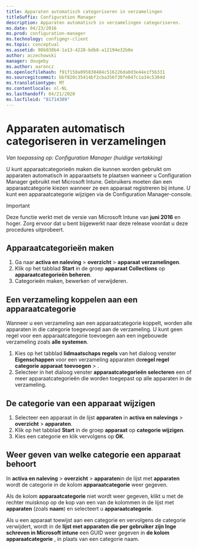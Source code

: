 ```yaml
---
title: Apparaten automatisch categoriseren in verzamelingen
titleSuffix: Configuration Manager
description: Apparaten automatisch in verzamelingen categoriseren.
ms.date: 04/23/2016
ms.prod: configuration-manager
ms.technology: configmgr-client
ms.topic: conceptual
ms.assetid: 98b038b4-1a13-4228-bdb8-a12194e32b0e
author: aczechowski
manager: dougeby
ms.author: aaroncz
ms.openlocfilehash: f91f150a095838484c516226da0d3e44e1f5b331
ms.sourcegitcommit: bbf820c35414bf2cba356f30fe047c1a34c5384d
ms.translationtype: MT
ms.contentlocale: nl-NL
ms.lasthandoff: 04/21/2020
ms.locfileid: "81714309"
---
```

# <a name="automatically-categorize-devices-into-collections"></a>Apparaten automatisch categoriseren in verzamelingen

*Van toepassing op: Configuration Manager (huidige vertakking)*

U kunt apparaatcategorieën maken die kunnen worden gebruikt om apparaten automatisch in apparaatsets te plaatsen wanneer u Configuration Manager gebruikt met Microsoft Intune. Gebruikers moeten dan een apparaatcategorie kiezen wanneer ze een apparaat registreren bij intune. U kunt een apparaatcategorie wijzigen via de Configuration Manager-console.

> [!IMPORTANT]
>  Deze functie werkt met de versie van Microsoft Intune van **juni 2016** en hoger. Zorg ervoor dat u bent bijgewerkt naar deze release voordat u deze procedures uitprobeert.

## <a name="create-device-categories"></a>Apparaatcategorieën maken

1.  Ga naar **activa en naleving** > **overzicht** > **apparaat verzamelingen**.
2.  Klik op het tabblad **Start** in de groep **apparaat Collections** op **apparaatcategorieën beheren**.
3.  Categorieën maken, bewerken of verwijderen.

## <a name="associate-a-collection-with-a-device-category"></a>Een verzameling koppelen aan een apparaatcategorie

Wanneer u een verzameling aan een apparaatcategorie koppelt, worden alle apparaten in die categorie toegevoegd aan de verzameling. U kunt geen regel voor een apparaatcategorie toevoegen aan een ingebouwde verzameling zoals **alle systemen**.

1.  Kies op het tabblad **lidmaatschaps regels** van het dialoog venster **Eigenschappen** voor een verzameling apparaten de**regel regel categorie apparaat** **toevoegen** > .
2.  Selecteer in het dialoog venster **apparaatcategorieën selecteren** een of meer apparaatcategorieën die worden toegepast op alle apparaten in de verzameling.

## <a name="change-the-category-of-a-device"></a>De categorie van een apparaat wijzigen

1.  Selecteer een apparaat in de lijst **apparaten** in **activa en nalevings** > **overzicht** > **apparaten**.
2.  Klik op het tabblad **Start** in de groep **apparaat** op **categorie wijzigen**.
3.  Kies een categorie en klik vervolgens op **OK**.

## <a name="view-which-category-a-device-belongs-to"></a>Weer geven van welke categorie een apparaat behoort

In **activa en naleving** > **overzicht** > **apparaten**in de lijst met **apparaten** wordt de categorie in de kolom **apparaatcategorie** weer gegeven.

Als de kolom **apparaatcategorie** niet wordt weer gegeven, klikt u met de rechter muisknop op de kop van een van de kolommen in de lijst met **apparaten** (zoals **naam**) en selecteert u **apparaatcategorie**.

Als u een apparaat toewijst aan een categorie en vervolgens de categorie verwijdert, wordt in de **lijst met apparaten die per gebruiker zijn Inge schreven in Microsoft intune** een GUID weer gegeven in **de kolom apparaatcategorie** , in plaats van een categorie naam.
